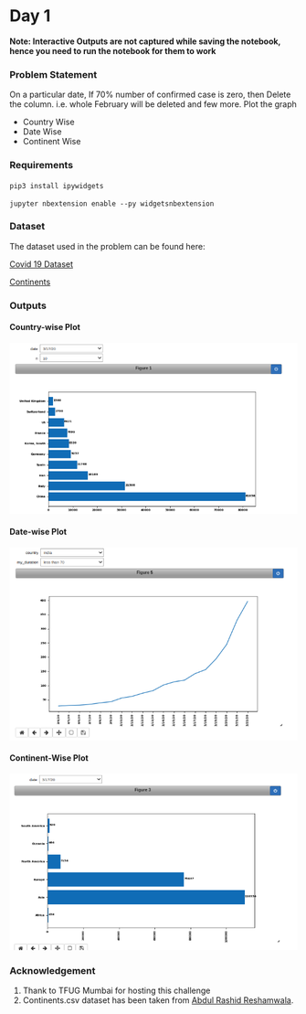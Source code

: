# Day 1

**Note: Interactive Outputs are not captured while saving the notebook, hence you need to run the notebook for them to work**

### Problem Statement

On a particular date, If 70% number of confirmed case is zero, then Delete the column. i.e. whole February will be deleted and few more.
Plot the graph

   - Country Wise
   - Date Wise
   - Continent Wise

### Requirements

`pip3 install ipywidgets`

`jupyter nbextension enable --py widgetsnbextension`

### Dataset

The dataset used in the problem can be found here:

[Covid 19 Dataset](input/time_series_2019-ncov-Confirmed.csv)

[Continents](input/continents.csv)

### Outputs

#### Country-wise Plot

![Country-wise plot](Assets/country-wise.png)

#### Date-wise Plot

![Date-wise plot](Assets/date-wise.png)

#### Continent-Wise Plot

![Date-wise plot](Assets/continent-wise.png)



### Acknowledgement

1. Thank to TFUG Mumbai for hosting this challenge
2. Continents.csv dataset has been taken from [Abdul Rashid Reshamwala]( https://github.com/AbdulRashidReshamwala/10DayesOfML/blob/master/day_01/continents.csv).



